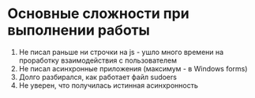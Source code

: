 # Основные сложности при выполнении работы
1. Не писал раньше ни строчки на js - ушло много времени на проработку взаимодействия с пользователем
2. Не писал асинхронные приложения (максимум - в Windows forms)
3. Долго разбирался, как работает файл sudoers
4. Не уверен, что получилась истинная асинхронность
